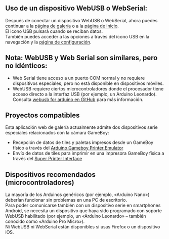 ## Uso de un dispositivo WebUSB o WebSerial:
Después de conectar un dispositivo WebUSB o WebSerial, ahora puedes continuar a la [página de galería](/gallery) o a la [página de inicio](/).  
El icono USB pulsará cuando se reciban datos.  
También puedes acceder a las opciones a través del icono USB en la navegación y la [página de configuración](/settings).

## Nota: WebUSB y Web Serial son similares, pero no idénticos:
* Web Serial tiene acceso a un puerto COM normal y no requiere dispositivos especiales, pero no está disponible en dispositivos móviles.
* WebUSB requiere ciertos microcontroladores donde el procesador tiene acceso directo a la interfaz USB (por ejemplo, un Arduino Leonardo). Consulta [webusb for arduino en GitHub](https://github.com/webusb/arduino) para más información.

## Proyectos compatibles
Esta aplicación web de galería actualmente admite dos dispositivos serie especiales relacionados con la cámara GameBoy:
* Recepción de datos de tiles y paletas impresos desde un GameBoy físico a través del [Arduino Gameboy Printer Emulator](https://github.com/mofosyne/arduino-gameboy-printer-emulator/)
* Envío de datos de tiles para imprimir en una impresora GameBoy física a través del [Super Printer Interface](https://github.com/Raphael-Boichot/Yet-another-PC-to-Game-Boy-Printer-interface/)

## Dispositivos recomendados (microcontroladores)
La mayoría de los Arduinos genéricos (por ejemplo, «Arduino Nano») deberían funcionar sin problemas en una PC de escritorio.  
Para poder comunicarse también con un dispositivo serie en smartphones Android, se necesita un dispositivo que haya sido programado con soporte WebUSB habilitado (por ejemplo, un «Arduino Leonardo» – también conocido como «Arduino Pro Micro»).  
Ni WebUSB ni WebSerial están disponibles si usas Firefox o un dispositivo iOS.
